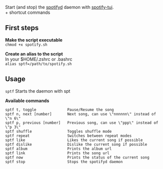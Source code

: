 Start (and stop) the [spotifyd](https://github.com/Spotifyd/spotifyd) daemon with [spotify-tui](https://github.com/Rigellute/spotify-tui).  
\+ shortcut commands

## First steps

**Make the script executable**  
`chmod +x spotify.sh`

**Create an alias to the script**  
In your $HOME/.zshrc or .bashrc  
`alias sptf=/path/to/spotify.sh`

## Usage
  
`sptf`      Starts the daemon with spt  

**Available commands**  
```
sptf t, toggle              Pause/Resume the song  
sptf n, next [number]       Next song, can use \"nnnnnn\" instead of \"n 6\"  
sptf p, previous [number]   Previous song, can use \"ppp\" instead of \"p 3\"  
sptf shuffle                Toggles shuffle mode  
sptf repeat                 Switches between repeat modes  
sptf like                   Likes the current song if possible  
sptf dislike                Dislike the current song if possible  
sptf album                  Prints the album url  
sptf link                   Prints the song url  
sptf now                    Prints the status of the current song  
sptf stop                   Stops the spotifyd daemon  
```
